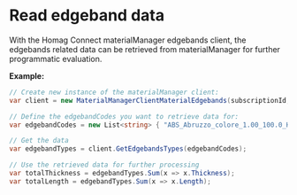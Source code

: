 <h1 id="readEdgebandData"> Read edgeband data</h1>

With the Homag Connect materialManager edgebands client, the edgebands related data can be retrieved from materialManager for further programmatic evaluation.

<strong>Example:</strong>

```csharp
// Create new instance of the materialManager client:
var client = new MaterialManagerClientMaterialEdgebands(subscriptionId, authorizationKey);

// Define the edgebandCodes you want to retrieve data for:
var edgebandCodes = new List<string> { "ABS_Abruzzo_colore_1.00_100.0_HM", "ACR_Buche_mit_Silberstreifen_2.00_43.0_HM" };

// Get the data
var edgebandTypes = client.GetEdgebandsTypes(edgebandCodes);

// Use the retrieved data for further processing
var totalThickness = edgebandTypes.Sum(x => x.Thickness);
var totalLength = edgebandTypes.Sum(x => x.Length);

```